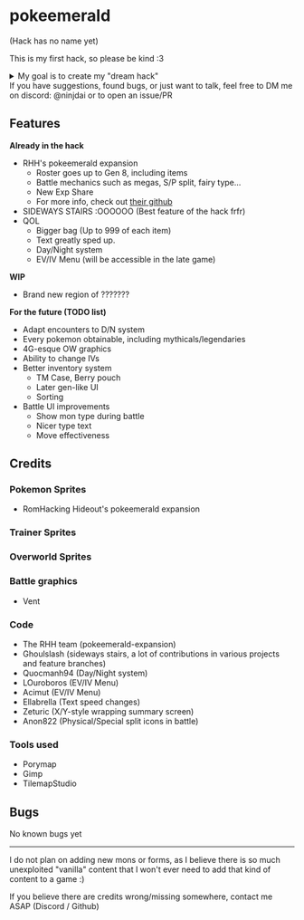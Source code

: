 # pokeemerald
(Hack has no name yet)

This is my first hack, so please be kind :3
<details>
  <summary>My goal is to create my "dream hack"</summary>

  Starting 2021, I started playing a lot of romhacks
  Mid-2022, I discovered Pokemon Unbound, which I have found to be the best romhack I ever played.
  I tried at the time creating a hack, but it was really bad, and more of a test game than a real hack.
  I now have a way better (still bad, but at least I know where to look when changing something lol) understanding of how the C language, GBA, the decomps... work.
  The creation of this hack is heavily inspired by Skeli's Pokemon Unbound. Even though I doubt I will ever come close to reach such a level of romhacking, my main goal is learning romhacking and relateds. If people end up enjoying this, that will be more than I ever wished :')
</details>
If you have suggestions, found bugs, or just want to talk, feel free to DM me on discord: @ninjdai or to open an issue/PR

## Features
**Already in the hack**
- RHH's pokeemerald expansion
    * Roster goes up to Gen 8, including items
    * Battle mechanics such as megas, S/P split, fairy type...
    * New Exp Share
    * For more info, check out [their github](https://github.com/rh-hideout/pokeemerald-expansion)
- SIDEWAYS STAIRS :OOOOOO (Best feature of the hack frfr)
- QOL
    * Bigger bag (Up to 999 of each item)
    * Text greatly sped up.
    * Day/Night system
    * EV/IV Menu (will be accessible in the late game)

**WIP**
- Brand new region of ???????

**For the future (TODO list)**
- Adapt encounters to D/N system
- Every pokemon obtainable, including mythicals/legendaries
- 4G-esque OW graphics
- Ability to change IVs
- Better inventory system
   * TM Case, Berry pouch
   * Later gen-like UI
   * Sorting
- Battle UI improvements
   * Show mon type during battle
   * Nicer type text
   * Move effectiveness

## Credits
### Pokemon Sprites
- RomHacking Hideout's pokeemerald expansion
### Trainer Sprites
### Overworld Sprites
### Battle graphics
- Vent
### Code
- The RHH team (pokeemerald-expansion)
- Ghoulslash (sideways stairs, a lot of contributions in various projects and feature branches)
- Quocmanh94 (Day/Night system)
- LOuroboros (EV/IV Menu)
- Acimut (EV/IV Menu)
- Ellabrella (Text speed changes)
- Zeturic (X/Y-style wrapping summary screen)
- Anon822 (Physical/Special split icons in battle)

### Tools used
- Porymap
- Gimp
- TilemapStudio

## Bugs
No known bugs yet


------
I do not plan on adding new mons or forms, as I believe there is so much unexploited "vanilla" content that I won't ever need to add that kind of content to a game :)

If you believe there are credits wrong/missing somewhere, contact me ASAP (Discord / Github)
